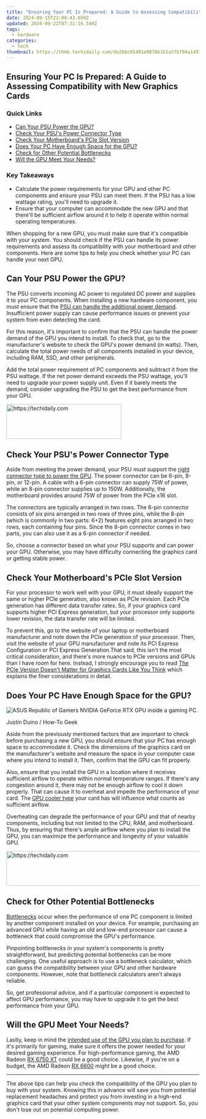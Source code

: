 ```yaml
---
title: "Ensuring Your PC Is Prepared: A Guide to Assessing Compatibility with New Graphics Cards"
date: 2024-09-15T23:04:43.699Z
updated: 2024-09-22T07:31:16.549Z
tags:
  - hardware
categories:
  - tech
thumbnail: https://thmb.techidaily.com/de2b8c65401e9876b1b1a5fbf84a14916f9f22a18062d51200fd6852f871f665.jpg
---
```


## Ensuring Your PC Is Prepared: A Guide to Assessing Compatibility with New Graphics Cards

### Quick Links

* [Can Your PSU Power the GPU?](https://android-unlock.techidaily.com/in-2024-bypassing-google-account-with-vnrom-bypass-for-sony-xperia-10-v-by-drfone-android/)
* [Check Your PSU's Power Connector Type](https://fox-that.techidaily.com/overcome-the-end-of-input-reached-error-on-iphone-with-these-tips/)
* [Check Your Motherboard's PCIe Slot Version](https://android-location-track.techidaily.com/best-anti-tracker-software-for-samsung-galaxy-a24-drfone-by-drfone-virtual-android/)
* [Does Your PC Have Enough Space for the GPU?](https://fake-location.techidaily.com/can-life360-track-you-when-your-vivo-x100-pro-is-off-drfone-by-drfone-virtual-android/)
* [Check for Other Potential Bottlenecks](https://facebook-clips.techidaily.com/new-the-ultimate-list-best-fb-videos-to-watch-for-2024/)
* [Will the GPU Meet Your Needs?](https://phone-solutions.techidaily.com/in-2024-looking-for-a-location-changer-on-apple-iphone-8-look-no-further-drfone-by-drfone-virtual-ios/)

### Key Takeaways

* Calculate the power requirements for your GPU and other PC components and ensure your PSU can meet them. If the PSU has a low wattage rating, you'll need to upgrade it.
* Ensure that your computer can accommodate the new GPU and that there'll be sufficient airflow around it to help it operate within normal operating temperatures.

 When shopping for a new GPU, you must make sure that it's compatible with your system. You should check if the PSU can handle its power requirements and assess its compatibility with your motherboard and other components. Here are some tips to help you check whether your PC can handle your next GPU.

##  Can Your PSU Power the GPU?

 The PSU converts incoming AC power to regulated DC power and supplies it to your PC components. When installing a new hardware component, you must ensure that the [PSU can handle the additional power demand](https://android-frp.techidaily.com/in-2024-ultimate-guide-on-oppo-a2-frp-bypass-by-drfone-android/). Insufficient power supply can cause performance issues or prevent your system from even detecting the card.

 For this reason, it's important to confirm that the PSU can handle the power demand of the GPU you intend to install. To check that, go to the manufacturer's website to check the GPU's power demand (in watts). Then, calculate the total power needs of all components installed in your device, including RAM, SSD, and other peripherals.

 Add the total power requirement of PC components and subtract it from the PSU wattage. If the net power demand exceeds the PSU wattage, you'll need to upgrade your power supply unit. Even if it barely meets the demand, consider upgrading the PSU to get the best performance from your GPU.

<!-- affiliate ads begin -->
<a href="https://aligracehair.sjv.io/c/5597632/1868495/19272" target="_top" id="1868495">
  <img src="//a.impactradius-go.com/display-ad/19272-1868495" border="0" alt="https://techidaily.com" width="300" height="90"/>
</a>
<img height="0" width="0" src="https://aligracehair.sjv.io/i/5597632/1868495/19272" style="position:absolute;visibility:hidden;" border="0" />
<!-- affiliate ads end -->

##  Check Your PSU's Power Connector Type

 Aside from meeting the power demand, your PSU must support the [right connector type to power the GPU](https://extra-support.techidaily.com/2024-approved-kinemaster-android-an-in-depth-gaming-guide-review/). The power connector can be 6-pin, 8-pin, or 12-pin. A cable with a 6-pin connector can supply 75W of power, while an 8-pin connector supplies up to 150W. Additionally, the motherboard provides around 75W of power from the PCIe x16 slot.

 The connectors are typically arranged in two rows. The 6-pin connector consists of six pins arranged in two rows of three pins, while the 8-pin (which is commonly in two parts: 6+2) features eight pins arranged in two rows, each containing four pins. Since the 8-pin connector comes in two parts, you can also use it as a 6-pin connector if needed.

 So, choose a connector based on what your PSU supports and can power your GPU. Otherwise, you may have difficulty connecting the graphics card or getting stable power.

##  Check Your Motherboard's PCIe Slot Version

 For your processor to work well with your GPU, it must ideally support the same or higher PCIe generation, also known as PCIe revision. Each PCIe generation has different data transfer rates. So, if your graphics card supports higher PCI Express generation, but your processor only supports lower revision, the data transfer rate will be limited.

 To prevent this, go to the website of your laptop or motherboard manufacturer and note down the PCIe generation of your processor. Then, visit the website of your GPU manufacturer and note its PCI Express Configuration or PCI Express Generation.That said, this isn't the most critical consideration, and there's more nuance to PCIe versions and GPUs than I have room for here. Instead, I strongly encourage you to read [The PCIe Version Doesn't Matter for Graphics Cards Like You Think](https://visual-screen-recording.techidaily.com/in-2024-unboxing-high-fidelity-gaming-recorders/) which explains the finer considerations in detail.

##  Does Your PC Have Enough Space for the GPU?

![ASUS Republic of Gamers NVIDIA GeForce RTX GPU inside a gaming PC.](https://static1.howtogeekimages.com/wordpress/wp-content/uploads/2024/02/asus-republic-of-gamers-nvidia-geforce-rtx-gpu-inside-a-gaming-pc.jpg) 

Justin Duino / How-To Geek

 Aside from the previously mentioned factors that are important to check before purchasing a new GPU, you should ensure that your PC has enough space to accommodate it. Check the dimensions of the graphics card on the manufacturer's website and measure the space in your computer case where you intend to install it. Then, confirm that the GPU can fit properly.

 Also, ensure that you install the GPU in a location where it receives sufficient airflow to operate within normal temperature ranges. If there's any congestion around it, there may not be enough airflow to cool it down properly. That can cause it to overheat and impede the performance of your card. The [GPU cooler type](https://extra-approaches.techidaily.com/in-2024-steady-visual-storytelling-techniques/) your card has will influence what counts as sufficient airflow.

 Overheating can degrade the performance of your GPU and that of nearby components, including but not limited to the CPU, RAM, and motherboard. Thus, by ensuring that there's ample airflow where you plan to install the GPU, you can maximize the performance and longevity of your valuable GPU.

<!-- affiliate ads begin -->
<a href="https://appsumo.8odi.net/c/5597632/2044585/7443" target="_top" id="2044585">
  <img src="//a.impactradius-go.com/display-ad/7443-2044585" border="0" alt="https://techidaily.com" width="728" height="90"/>
</a>
<img height="0" width="0" src="https://appsumo.8odi.net/i/5597632/2044585/7443" style="position:absolute;visibility:hidden;" border="0" />
<!-- affiliate ads end -->

##  Check for Other Potential Bottlenecks

[Bottlenecks](https://tech-recovery.techidaily.com/troubleshooting-windows-11-what-to-do-if-your-system-fails-to-shut-down/) occur when the performance of one PC component is limited by another component installed on your device. For example, purchasing an advanced GPU while having an old and low-end processor can cause a bottleneck that could compromise the GPU's performance.

 Pinpointing bottlenecks in your system's components is pretty straightforward, but predicting potential bottlenecks can be more challenging. One useful approach is to use a bottleneck calculator, which can guess the compatibility between your GPU and other hardware components. However, note that bottleneck calculators aren't always reliable.

 So, get professional advice, and if a particular component is expected to affect GPU performance, you may have to upgrade it to get the best performance from your GPU.

##  Will the GPU Meet Your Needs?

 Lastly, keep in mind the [intended use of the GPU you plan to purchase](https://android-pokemon-go.techidaily.com/in-2024-preparation-to-beat-giovani-in-pokemon-go-for-oppo-a38-drfone-by-drfone-virtual-android/). If it's primarily for gaming, make sure it offers the power needed for your desired gaming experience. For high-performance gaming, the AMD Radeon [RX 6750 XT](https://www.amazon.com/PowerColor-Fighter-Radeon-GDDR6-Graphics/dp/B0CH1R789W/?tag=hotoge-20&ascsubtag=UUhtgUeUpU2002761&asc%5Frefurl=https%3A%2F%2Fwww.howtogeek.com%2Fheres-how-to-make-sure-your-computer-can-handle-your-next-gpu%2F&asc%5Fcampaign=Evergreen) could be a good choice. Likewise, if you're on a budget, the AMD Radeon [RX 6600](https://www.amazon.com/PowerColor-Fighter-Radeon-6600-Graphics/dp/B09H3PY14M/?tag=hotoge-20&ascsubtag=UUhtgUeUpU2002761&asc%5Frefurl=https%3A%2F%2Fwww.howtogeek.com%2Fheres-how-to-make-sure-your-computer-can-handle-your-next-gpu%2F&asc%5Fcampaign=Evergreen) might be a good choice.

---

 The above tips can help you check the compatibility of the GPU you plan to buy with your system. Knowing this in advance will save you from potential replacement headaches and protect you from investing in a high-end graphics card that your other system components may not support. So, you don't lose out on potential computing power.

<ins class="adsbygoogle"
     style="display:block"
     data-ad-format="autorelaxed"
     data-ad-client="ca-pub-7571918770474297"
     data-ad-slot="1223367746"></ins>

<ins class="adsbygoogle"
     style="display:block"
     data-ad-client="ca-pub-7571918770474297"
     data-ad-slot="8358498916"
     data-ad-format="auto"
     data-full-width-responsive="true"></ins>



